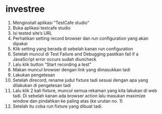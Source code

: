 # investree
1.	Menginstall aplikasi “TestCafe studio”
2.	Buka aplikasi testcafe studio
3.	Isi tested site’s URL
4.	Perhatikan setting record browser dan run configuration yang akan dipakai
5.	Klik setting yang berada di sebelah kanan run configuration 
6.	Setelah muncul di Test Failure and Debugging pastikan fail if a JavaScript error occurs sudah diuncheck
7.	Lalu klik button “Start recording a test”
8.	Makan muncul browser dengan link yang dimasukkan tadi
9.	Lakukan pengetesan 
10.	Setelah direcord, rename judul fixture tadi sesuai dengan apa yang dilakukan di pengetesan tadi
11.	Lalu klik 2 kali fixture, muncul semua rekaman yang kita lakukan di web tadi. Di sebelah kanan ada browser action lalu masukan maximize window dan pindahkan ke paling atas (ke urutan no. 1)
12.	 Setelah itu coba run fixture yang dibuat tadi.
